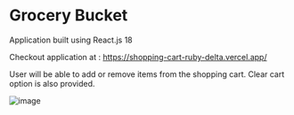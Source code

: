 # Grocery Bucket

Application built using React.js 18

Checkout application at : https://shopping-cart-ruby-delta.vercel.app/

User will be able to add or remove items from the shopping cart. Clear cart option is also provided.

![image](https://user-images.githubusercontent.com/107784718/185746845-2558c423-254c-48a7-9ff4-6717a82b4bd1.png)

